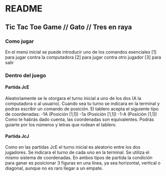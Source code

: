 # README
## Tic Tac Toe Game // Gato // Tres en raya
### Como jugar
En el menú inicial se puede introducir uno de los comandos esenciales
[1] para jugar contra la computadora
[2] para jugar contra otro jugador
[3] para salir
### Dentro del juego
#### Partida JcE
Aleatoriamente se le otorgara el turno inicial a uno de los dos (A la computadora o al usuario).
Cuando sea tu turno se indicara en la terminal y podras escribir un comando de posición.
El tablero acepta el siguiente tipo de coordenadas:
    -1A     (Posición [1,1])
    -1a     (Posición [1,1])
    -1-A    (Posición [1,1])
Como te habrás dado cuenta, las coordenadas son equivalentes.
Podrás guiarte por los números y letras que rodean el tablero.
#### Partida JcJ
Como en las partidas JcE el turno inicial es aleatorio entre los dos jugadores.
Se indicara el turno de cada uno en la terminal.
Se utiliza el mismo sistema de coordenadas.
En ambos tipos de partida la condición para ganar es posicionar 3 figuras en una linea,
ya sea horizontal, vertical o diagonal, aunque no es raro llegar a un empate.
